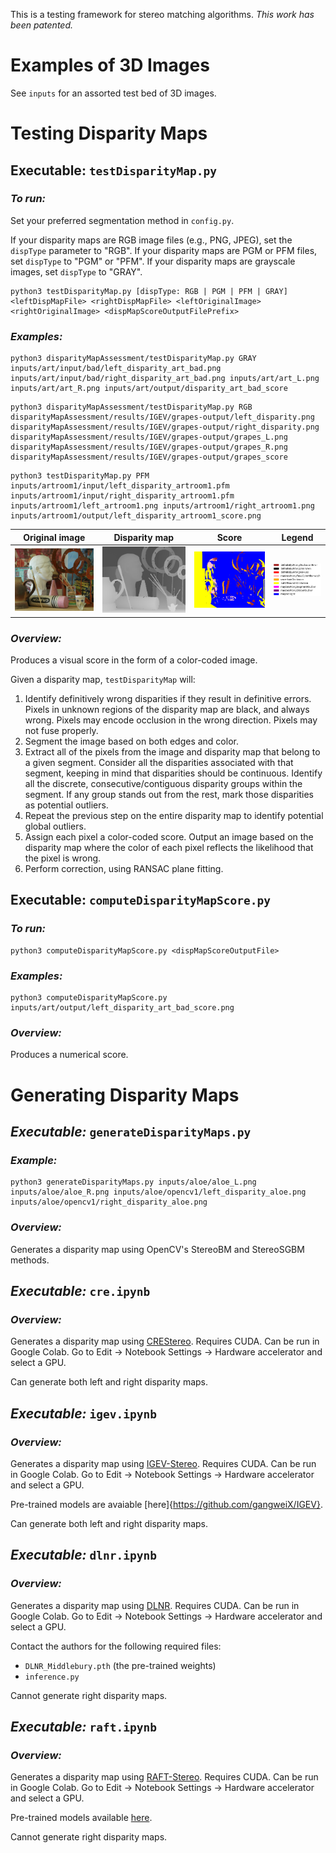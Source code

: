 This is a testing framework for stereo matching algorithms. *This work has been patented.*

# Examples of 3D Images
See `inputs` for an assorted test bed of 3D images. 

# Testing Disparity Maps

## Executable: `testDisparityMap.py`

### *To run:*

Set your preferred segmentation method in `config.py`. 

If your disparity maps are RGB image files (e.g., PNG, JPEG), set the `dispType` parameter to "RGB". If your disparity maps are PGM or PFM files, set `dispType` to "PGM" or "PFM". If your disparity maps are grayscale images, set `dispType` to "GRAY".
```
python3 testDisparityMap.py [dispType: RGB | PGM | PFM | GRAY] <leftDispMapFile> <rightDispMapFile> <leftOriginalImage> <rightOriginalImage> <dispMapScoreOutputFilePrefix>
```

### *Examples:*
```
python3 disparityMapAssessment/testDisparityMap.py GRAY inputs/art/input/bad/left_disparity_art_bad.png inputs/art/input/bad/right_disparity_art_bad.png inputs/art/art_L.png inputs/art/art_R.png inputs/art/output/disparity_art_bad_score
```

```
python3 disparityMapAssessment/testDisparityMap.py RGB disparityMapAssessment/results/IGEV/grapes-output/left_disparity.png disparityMapAssessment/results/IGEV/grapes-output/right_disparity.png disparityMapAssessment/results/IGEV/grapes-output/grapes_L.png disparityMapAssessment/results/IGEV/grapes-output/grapes_R.png disparityMapAssessment/results/IGEV/grapes-output/grapes_score
```

```
python3 testDisparityMap.py PFM inputs/artroom1/input/left_disparity_artroom1.pfm inputs/artroom1/input/right_disparity_artroom1.pfm inputs/artroom1/left_artroom1.png inputs/artroom1/right_artroom1.png inputs/artroom1/output/left_disparity_artroom1_score.png
```

Original image             |  Disparity map            |  Score                    | Legend
:-------------------------:|:-------------------------:|:-------------------------:|:-------------------------:
![image](inputs/art/art_L.png)  |  ![image](inputs/art/input/bad/left_disparity_art_bad.png)  |  ![image](inputs/art/output/disparity_art_bad_score_left.png) | ![image](disparityMapAssessment/legend.png)


### *Overview:*
Produces a visual score in the form of a color-coded image. 

Given a disparity map, `testDisparityMap` will:
1. Identify definitively wrong disparities if they result in definitive errors. Pixels in unknown regions of the disparity map are black, and always wrong. Pixels may encode occlusion in the wrong direction. Pixels may not fuse properly.
1. Segment the image based on both edges and color.
1. Extract all of the pixels from the image and disparity map that belong to a given segment. Consider all the disparities associated with that segment, keeping in mind that disparities should be continuous. Identify all the discrete, consecutive/contiguous disparity groups within the segment. If any group stands out from the rest, mark those disparities as potential outliers.
1. Repeat the previous step on the entire disparity map to identify potential global outliers.
1. Assign each pixel a color-coded score. Output an image based on the disparity map where the color of each pixel reflects the likelihood that the pixel is wrong.
1. Perform correction, using RANSAC plane fitting.



## Executable: `computeDisparityMapScore.py`

### *To run:*

```
python3 computeDisparityMapScore.py <dispMapScoreOutputFile>
```

### *Examples:*
```
python3 computeDisparityMapScore.py inputs/art/output/left_disparity_art_bad_score.png
```

### *Overview:*
Produces a numerical score.

# Generating Disparity Maps

## *Executable:* `generateDisparityMaps.py`

### *Example:*
```
python3 generateDisparityMaps.py inputs/aloe/aloe_L.png inputs/aloe/aloe_R.png inputs/aloe/opencv1/left_disparity_aloe.png inputs/aloe/opencv1/right_disparity_aloe.png
```

### *Overview:*

Generates a disparity map using OpenCV's StereoBM and StereoSGBM methods.

## *Executable:* `cre.ipynb`

### *Overview:*

Generates a disparity map using [CREStereo](https://openaccess.thecvf.com/content/CVPR2022/papers/Li_Practical_Stereo_Matching_via_Cascaded_Recurrent_Network_With_Adaptive_Correlation_CVPR_2022_paper.pdf). Requires CUDA. Can be run in Google Colab. Go to Edit -> Notebook Settings -> Hardware accelerator and select a GPU.

Can generate both left and right disparity maps. 

## *Executable:* `igev.ipynb`

### *Overview:*

Generates a disparity map using [IGEV-Stereo](https://arxiv.org/pdf/2303.06615.pdf). Requires CUDA. Can be run in Google Colab. Go to Edit -> Notebook Settings -> Hardware accelerator and select a GPU. 

Pre-trained models are avaiable [here]{https://github.com/gangweiX/IGEV}.

Can generate both left and right disparity maps. 


## *Executable:* `dlnr.ipynb`

### *Overview:*

Generates a disparity map using [DLNR](https://openaccess.thecvf.com/content/CVPR2023/papers/Zhao_High-Frequency_Stereo_Matching_Network_CVPR_2023_paper.pdf). Requires CUDA. Can be run in Google Colab. Go to Edit -> Notebook Settings -> Hardware accelerator and select a GPU. 

Contact the authors for the following required files:
* `DLNR_Middlebury.pth` (the pre-trained weights)
* `inference.py`

Cannot generate right disparity maps. 


## *Executable:* `raft.ipynb`

### *Overview:*

Generates a disparity map using [RAFT-Stereo](https://openaccess.thecvf.com/content/CVPR2023/papers/Zhao_High-Frequency_Stereo_Matching_Network_CVPR_2023_paper.pdf). Requires CUDA. Can be run in Google Colab. Go to Edit -> Notebook Settings -> Hardware accelerator and select a GPU. 

Pre-trained models available [here](https://github.com/David-Zhao-1997/High-frequency-Stereo-Matching-Network).

Cannot generate right disparity maps. 